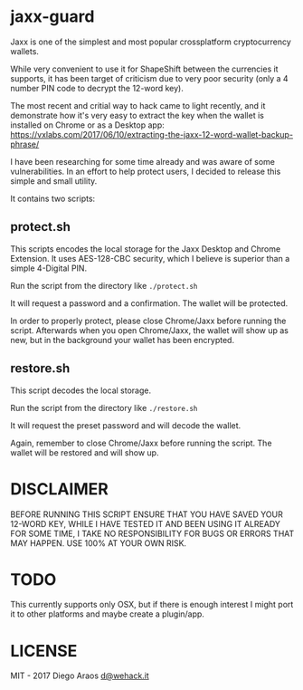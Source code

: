 jaxx-guard
==========

Jaxx is one of the simplest and most popular crossplatform cryptocurrency wallets.

While very convenient to use it for ShapeShift between the currencies it supports, it has been target of criticism due to very poor security (only a 4 number PIN code to decrypt the 12-word key).

The most recent and critial way to hack came to light recently, and it demonstrate how it's very easy to extract the key when the wallet is installed on Chrome or as a Desktop app:
https://vxlabs.com/2017/06/10/extracting-the-jaxx-12-word-wallet-backup-phrase/

I have been researching for some time already and was aware of some vulnerabilities. In an effort to help protect users, I decided to release this simple and small utility.

It contains two scripts:

protect.sh
----------

This scripts encodes the local storage for the Jaxx Desktop and Chrome Extension. It uses AES-128-CBC security, which I believe is superior than a simple 4-Digital PIN.

Run the script from the directory like `./protect.sh`

It will request a password and a confirmation. The wallet will be protected.

In order to properly protect, please close Chrome/Jaxx before running the script. Afterwards when you open Chrome/Jaxx, the wallet will show up as new, but in the background your wallet has been encrypted.

restore.sh
----------

This script decodes the local storage.

Run the script from the directory like `./restore.sh`

It will request the preset password and will decode the wallet.

Again, remember to close Chrome/Jaxx before running the script. The wallet will be restored and will show up.

DISCLAIMER
==========

BEFORE RUNNING THIS SCRIPT ENSURE THAT YOU HAVE SAVED YOUR 12-WORD KEY, WHILE I HAVE TESTED IT AND BEEN USING IT ALREADY FOR SOME TIME, I TAKE NO RESPONSIBILITY FOR BUGS OR ERRORS THAT MAY HAPPEN.
USE 100% AT YOUR OWN RISK.

TODO
====

This currently supports only OSX, but if there is enough interest I might port it to other platforms and maybe create a plugin/app.

LICENSE
=======

MIT - 2017 Diego Araos <d@wehack.it>
